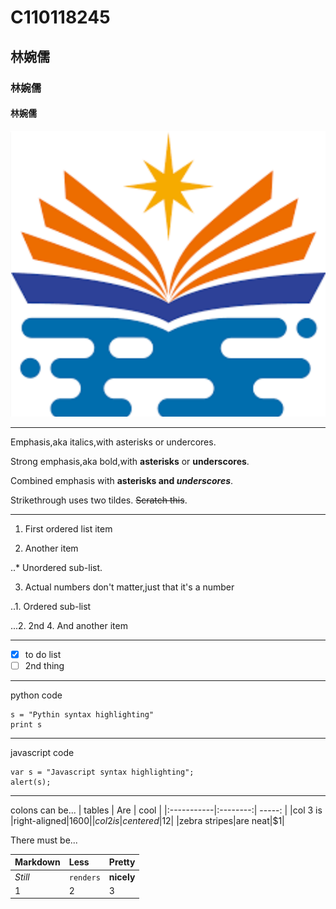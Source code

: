 # C110118245
## 林婉儒
### 林婉儒
#### 林婉儒

![NKUST](nkust.png)

***
Emphasis,aka italics,with asterisks or undercores.

Strong emphasis,aka bold,with **asterisks** or **underscores**.

Combined emphasis with **asterisks and *underscores***.

Strikethrough uses two tildes. ~~Scratch this~~.
***
1. First ordered list item

2. Another item

  ..* Unordered sub-list.

3. Actual numbers don't matter,just that it's a number

  ..1. Ordered sub-list

  ...2. 2nd
4. And another item

***
- [x] to do list
- [ ] 2nd thing
***
python code
```
s = "Pythin syntax highlighting"
print s
```
***
javascript code
```
var s = "Javascript syntax highlighting";
alert(s);
```
***
colons can be...
|   tables    |    Are    |    cool    |
|:-----------|:--------:| -----: |
|col 3 is |right-aligned|$1600|
|col 2 is |centered|$12|
|zebra stripes|are neat|$1|

There must be...

|    Markdown    |    Less    |   Pretty   |
|:-----------|:--------| :----- |
|*Still* |`renders`|**nicely**|
|1 |2| 3|
